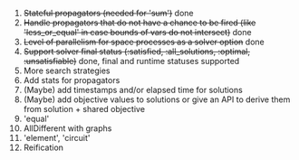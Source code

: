 1. ~~Stateful propagators (needed for 'sum')~~ done
2. ~~Handle propagators that do not have a chance to be fired (like 'less_or_equal' in case bounds of vars do not intersect)~~ done
3. ~~Level of parallelism for space processes as a solver option~~ done
4. ~~Support solver final status (:satisfied, :all_solutions, :optimal, :unsatisfiable)~~ done, final and runtime statuses supported
5. More search strategies
6. Add stats for propagators
7. (Maybe) add timestamps and/or elapsed time for solutions
8. (Maybe) add objective values to solutions or give an API to derive them from solution + shared objective
9. 'equal'
10. AllDifferent with graphs
11. 'element', 'circuit'
12. Reification   
